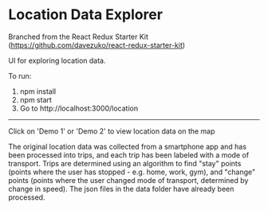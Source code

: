 # Location Data Explorer

Branched from the React Redux Starter Kit (https://github.com/davezuko/react-redux-starter-kit)

UI for exploring location data.

To run:
1. npm install
2. npm start
3. Go to http://localhost:3000/location
----

Click on 'Demo 1' or 'Demo 2' to view location data on the map

The original location data was collected from a smartphone app and has been processed into trips,
and each trip has been labeled with a mode of transport. Trips are determined using an algorithm
to find "stay" points (points where the user has stopped - e.g. home, work, gym), and "change" points
(points where the user changed mode of transport, determined by change in speed). The json files in the data
folder have already been processed.



